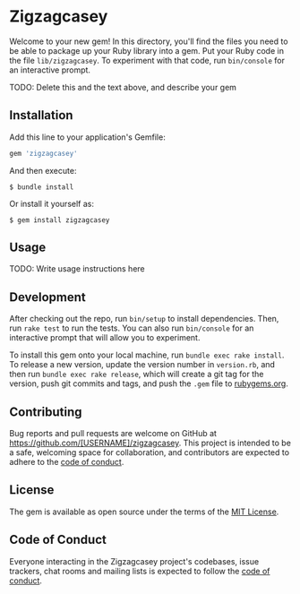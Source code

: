 # Zigzagcasey

Welcome to your new gem! In this directory, you'll find the files you need to be able to package up your Ruby library into a gem. Put your Ruby code in the file `lib/zigzagcasey`. To experiment with that code, run `bin/console` for an interactive prompt.

TODO: Delete this and the text above, and describe your gem

## Installation

Add this line to your application's Gemfile:

```ruby
gem 'zigzagcasey'
```

And then execute:

    $ bundle install

Or install it yourself as:

    $ gem install zigzagcasey

## Usage

TODO: Write usage instructions here

## Development

After checking out the repo, run `bin/setup` to install dependencies. Then, run `rake test` to run the tests. You can also run `bin/console` for an interactive prompt that will allow you to experiment.

To install this gem onto your local machine, run `bundle exec rake install`. To release a new version, update the version number in `version.rb`, and then run `bundle exec rake release`, which will create a git tag for the version, push git commits and tags, and push the `.gem` file to [rubygems.org](https://rubygems.org).

## Contributing

Bug reports and pull requests are welcome on GitHub at https://github.com/[USERNAME]/zigzagcasey. This project is intended to be a safe, welcoming space for collaboration, and contributors are expected to adhere to the [code of conduct](https://github.com/[USERNAME]/zigzagcasey/blob/master/CODE_OF_CONDUCT.md).


## License

The gem is available as open source under the terms of the [MIT License](https://opensource.org/licenses/MIT).

## Code of Conduct

Everyone interacting in the Zigzagcasey project's codebases, issue trackers, chat rooms and mailing lists is expected to follow the [code of conduct](https://github.com/[USERNAME]/zigzagcasey/blob/master/CODE_OF_CONDUCT.md).
